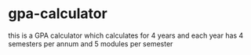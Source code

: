 # gpa-calculator
this is a GPA calculator which calculates for 4 years and each year has 4 semesters per annum and 5 modules per semester 
